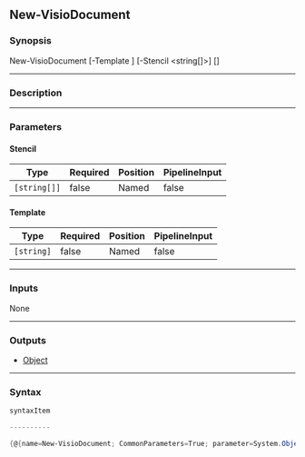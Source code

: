 New-VisioDocument
-----------------

### Synopsis

New-VisioDocument [-Template <string>] [-Stencil <string[]>] [<CommonParameters>]

---

### Description

---

### Parameters
#### **Stencil**

|Type        |Required|Position|PipelineInput|
|------------|--------|--------|-------------|
|`[string[]]`|false   |Named   |false        |

#### **Template**

|Type      |Required|Position|PipelineInput|
|----------|--------|--------|-------------|
|`[string]`|false   |Named   |false        |

---

### Inputs
None

---

### Outputs
* [Object](https://learn.microsoft.com/en-us/dotnet/api/System.Object)

---

### Syntax
```PowerShell
syntaxItem
```
```PowerShell
----------
```
```PowerShell
{@{name=New-VisioDocument; CommonParameters=True; parameter=System.Object[]}}
```
